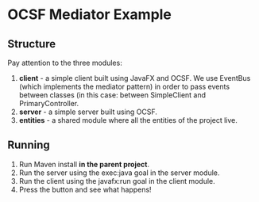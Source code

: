 # OCSF Mediator Example

## Structure

Pay attention to the three modules:

1. **client** - a simple client built using JavaFX and OCSF. We use EventBus (which implements the mediator pattern) in
   order to pass events between classes (in this case: between SimpleClient and PrimaryController.
2. **server** - a simple server built using OCSF.
3. **entities** - a shared module where all the entities of the project live.

## Running

1. Run Maven install **in the parent project**.
2. Run the server using the exec:java goal in the server module.
3. Run the client using the javafx:run goal in the client module.
4. Press the button and see what happens!